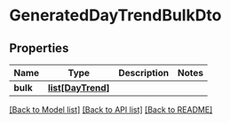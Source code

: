 # GeneratedDayTrendBulkDto

## Properties
Name | Type | Description | Notes
------------ | ------------- | ------------- | -------------
**bulk** | [**list[DayTrend]**](DayTrend.md) |  | 

[[Back to Model list]](../README.md#documentation-for-models) [[Back to API list]](../README.md#documentation-for-api-endpoints) [[Back to README]](../README.md)


